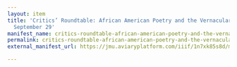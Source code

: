 ```yaml
---
layout: item
title: 'Critics’ Roundtable: African American Poetry and the Vernacular Matrix, 1994
  September 29'
manifest_name: critics-roundtable-african-american-poetry-and-the-vernacular-matrix-1994-september-29
permalink: critics-roundtable-african-american-poetry-and-the-vernacular-matrix-1994-september-29
external_manifest_url: https://jmu.aviaryplatform.com/iiif/1n7xk85s8d/manifest

---
```

<!-- Add an essay or interpretive material below this line,
using HTML or markdown.  Do not modify this file above this line -->
